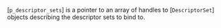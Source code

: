 [`p_descriptor_sets`] is a pointer to an array of handles to
[`DescriptorSet`] objects describing the descriptor sets to bind to.